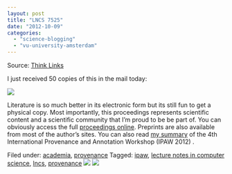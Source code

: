 ```yaml
---
layout: post
title: "LNCS 7525"
date: "2012-10-09"
categories: 
  - "science-blogging"
  - "vu-university-amsterdam"
---
```


Source: [Think Links](http://thinklinks.wordpress.com/feed/)

I just received 50 copies of this in the mail today:

[![](http://thinklinks.files.wordpress.com/2012/10/photo-1.jpg?w=538&h=717)](http://thinklinks.files.wordpress.com/2012/10/photo-1.jpg)

Literature is so much better in its electronic form but its still fun to get a physical copy. Most importantly, this proceedings represents scientific content and a scientific community that I’m proud to be be part of. You can obviously access the full [proceedings online](http://www.springer.com/computer/ai/book/978-3-642-34221-9). Preprints are also available from most of the author’s sites. You can also read [my summary](http://thinklinks.wordpress.com/2012/06/26/thoughts-from-ipaw-2012/) of the 4th International Provenance and Annotation Workshop (IPAW 2012) .

  
Filed under: [academia](http://thinklinks.wordpress.com/category/academia/), [provenance](http://thinklinks.wordpress.com/category/provenance/) Tagged: [ipaw](http://thinklinks.wordpress.com/tag/ipaw/), [lecture notes in computer science](http://thinklinks.wordpress.com/tag/lecture-notes-in-computer-science/), [lncs](http://thinklinks.wordpress.com/tag/lncs/), [provenance](http://thinklinks.wordpress.com/tag/provenance/) [![](http://feeds.wordpress.com/1.0/comments/thinklinks.wordpress.com/436/)](http://feeds.wordpress.com/1.0/gocomments/thinklinks.wordpress.com/436/) ![](http://stats.wordpress.com/b.gif?host=thinklinks.wordpress.com&blog=5274753&post=436&subd=thinklinks&ref=&feed=1)
